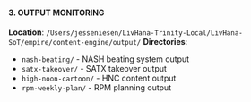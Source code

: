 #### 3. OUTPUT MONITORING

**Location**: `/Users/jesseniesen/LivHana-Trinity-Local/LivHana-SoT/empire/content-engine/output/`
**Directories**:

- `nash-beating/` - NASH beating system output
- `satx-takeover/` - SATX takeover output
- `high-noon-cartoon/` - HNC content output
- `rpm-weekly-plan/` - RPM planning output
